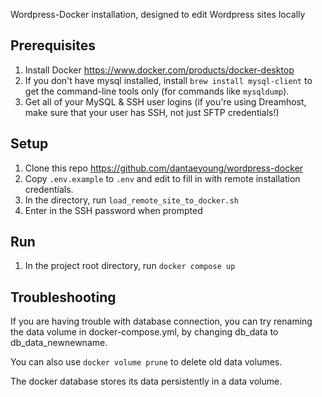 Wordpress-Docker installation, designed to edit Wordpress sites locally

## Prerequisites
1. Install Docker https://www.docker.com/products/docker-desktop
2. If you don't have mysql installed, install `brew install mysql-client` to get the command-line tools only (for commands like `mysqldump`).
3. Get all of your MySQL & SSH user logins (if you're using Dreamhost, make sure that your user has SSH, not just SFTP credentials!)

## Setup
1. Clone this repo https://github.com/dantaeyoung/wordpress-docker
2. Copy `.env.example` to `.env` and edit to fill in with remote installation credentials.
3. In the directory, run `load_remote_site_to_docker.sh`
4. Enter in the SSH password when prompted

## Run
1. In the project root directory, run `docker compose up`


## Troubleshooting

If you are having trouble with database connection,
you can try renaming the data volume in docker-compose.yml,
by changing db_data to db_data_newnewname.

You can also use `docker volume prune` to delete old data volumes.

The docker database stores its data persistently in a data volume.
